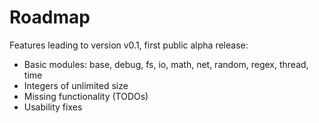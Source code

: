 Roadmap
=======

Features leading to version v0.1, first public alpha release:

* Basic modules: base, debug, fs, io, math, net, random, regex, thread, time
* Integers of unlimited size
* Missing functionality (TODOs)
* Usability fixes
